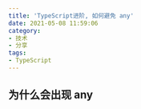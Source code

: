 ```yaml
---
title: 'TypeScript进阶, 如何避免 any'
date: 2021-05-08 11:59:06
category:
- 技术
- 分享
tags:
- TypeScript
---
```


## 为什么会出现 any